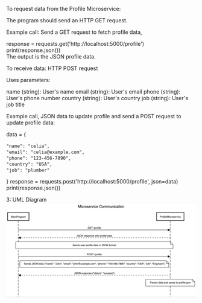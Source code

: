 To request data from the Profile Microservice:

The program should send an HTTP GET request.

Example call:
Send a GET request to fetch profile data,

response = requests.get('http://localhost:5000/profile')
print(response.json())  
The output is the JSON profile data.

To receive data:
HTTP POST request

Uses parameters:

name (string): User's name
email (string): User's email
phone (string): User's phone number
country (string): User's country
job (string): User's job title

Example call, JSON data to update profile and send a POST request to update profile data:

data = {
    
    "name": "celia",
    "email": "celia@example.com",
    "phone": "123-456-7890",
    "country": "USA",
    "job": "plumber"

}
response = requests.post('http://localhost:5000/profile', json=data)
print(response.json()) 

3: UML Diagram
![UML](UML.jpg)
